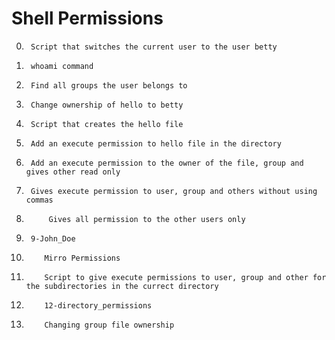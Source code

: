 # Shell Permissions 

0.		Script that switches the current user to the user betty

1.		whoami command

2. 		Find all groups the user belongs to

3. 		Change ownership of hello to betty 

4. 		Script that creates the hello file  

5. 		Add an execute permission to hello file in the directory  

6. 		Add an execute permission to the owner of the file, group and gives other read only

7. 		Gives execute permission to user, group and others without using commas

8.  		Gives all permission to the other users only

9. 		9-John_Doe

10. 		Mirro Permissions 

11. 		Script to give execute permissions to user, group and other for the subdirectories in the currect directory 

12. 		12-directory_permissions

13. 		Changing group file ownership

